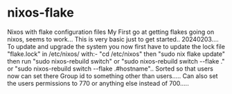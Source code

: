 # nixos-flake
Nixos with flake configuration files
My First go at getting flakes going on nixos, seems to work...
This is very basic just to get started..
20240203....
To update and upgrade the system you now first have to update the lock file "flake.lock" in /etc/nixos/
with:- "cd /etc/nixos" then "sudo nix flake update" then run "sudo nixos-rebuild switch" or "sudo nixos-rebuild switch --flake ." or 
"sudo nixos-rebuild switch --flake .#hostname"..
Sorted so that users now can set there Group id to something other than users.....
Can also set the users permissions to 770 or anything else instead of 700.....
